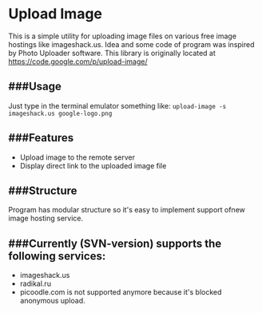 **Upload Image**
==================
This is a simple utility for uploading image files on various free image hostings like imageshack.us. 
Idea and some code of program was inspired by Photo Uploader software. This library is originally located at https://code.google.com/p/upload-image/

###Usage
---------
Just type in the terminal emulator something like:
```upload-image -s imageshack.us google-logo.png```

###Features
------------
  * Upload image to the remote server
  * Display direct link to the uploaded image file

###Structure
--------------
Program has modular structure so it's easy to implement support ofnew image hosting service.

###Currently (SVN-version) supports the following services:
-------------------------------------------------------------
 * imageshack.us
 * radikal.ru
 * picoodle.com is not supported anymore because it's blocked anonymous upload.
